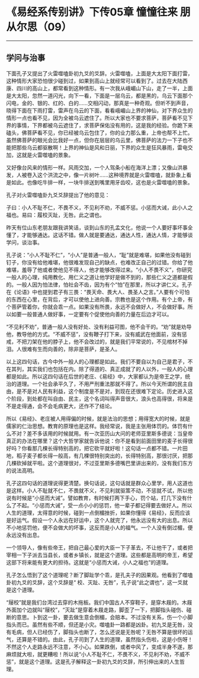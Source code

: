 # 《易经系传别讲》下传05章 憧憧往来 朋从尔思（09）

------

## 学问与治事

下面孔子又提出了火雷噬嗑卦初九爻的爻辞。火雷噬嗑，上面是大太阳下面打雷，这种情形大家恐怕很少碰到过，如果到高山上就经常可以看到了。过去在大陆西康、四川的高山上，都常看到这种情形。有一次我从峨嵋山下山，走了一半，上面是大太阳，忽然一道闪光，向下一看，下面是一层乌云，都是黑的，乌云下面那个闪电，金的、银的、红的、白的……交相闪动，那真是一种奇观。但听不到声音，晓得下面在下雨打雷，雷声在乌云的下面，看看峨嵋山上界的神仙，对下界众生的情形一点也看不见，因为全被乌云遮住了。所以大家也不要求菩萨，菩萨看不见下界的事情，下界都被乌云遮住了，求菩萨保佑没有用的，这是我的经验。你跪下来磕头，佛菩萨看不见，你已经被乌云包住了，你的业力那么重，上帝也帮不上忙。虽然佛菩萨的眼光会比我好一点，但你在层层的乌云里，佛菩萨的法力一下子也不能把那些乌云都驱散啊！上界的神仙是风和日丽，下界的众生是狂风暴雨，雷电交加，这就是火雷噬嗑的景象。

又好像台风来的情形一样。风雨交加，一个人驾条小船在海洋上漂；又像山洪暴发，人被卷入这个洪流之中，像一片树叶……这种境界就是火雷噬嗑，就卦象上看是如此。也像吃牛排一样，一块牛排送到嘴里用牙齿咬，这也是火雷噬嗑的景象。

孔子对火雷噬嗑卦九爻爻辞提出了他的意见：

子曰：小人不耻不仁，不畏不义，不见利不劝，不威不惩。小惩而大诫，此小人之福也。易曰：履校灭趾，无咎。此之谓也。

昨天有位山东老朋友跟我讲笑话，谈到山东的孔孟文化，他说一个人要好事坏事全懂了，才能够通达。这话不错。做人就是要通达，通达人性，通达人情，才能够谈学问，谈治事。

孔子说：“小人不耻不仁”，“小人”是普通一般人，“耻”就是难堪，如果他没有碰到钉子，你没有给他难堪，他很难发现自己的缺点，也难改正自己的过错。你给了他难堪，羞辱了他或者使他见不得人，他才能够改得过来。“小人不畏不义”，你研究一般人的心理，纯用教化、用仁义之道让他学好是做不到的，那些仁义之道都是假的。一般人因为怕法律，怕社会不齿，因为有个“怕”在那里，所以才讲仁义。孔子在《论语》中也提到君子有三畏：“畏天命、畏大人、畏圣人之言。”人要有个可怕的东西在心里，在背后，才可以使他上进向善。宗教也是这个作用。有个上帝，有个菩萨管着你，你就会乖一点。如果没有所畏，永远不会做好人，不会做好事。所以如要一般普通人做好事，一定要有个促使他向善的力量在后边才可以。

“不见利不劝”，普通一般人没有好处、没有利益可图，他不会干的。“劝”就是劝导他，教导他的方式。“不威不惩”，没有鞭子打下来，没有威武在他面前，没有惩戒，不把刀架在他的脖子上，他不会改过的，就是我们平常说的，不见棺材不掉泪。人很难有生而向善的，除非是菩萨，是圣人。

以上这四句话，古今中外一般人的心理都是如此。我们不要自以为自己是君子，不在其列，其实我们也包括在内。除了得道的、真正成就了的人以外，一般人的心理都是如此。所以这四句话在后世的老庄、《易经》中，大家都认为是帝王之学，统治的道理。一个社会承平久了，不用严刑重法那就不得了。所以今天所谓的民主自由，是不是对人民有利益，这个制度是不是对，到现在还很难下定论。历史进入这个阶段，到处都在叫自由、民主，这个名词叫得声音很大，浪头也高得很，将来是不是走得通，会不会毛病更大，还作不了结论。

所以《易经》、老庄被人用得偏的时候，就是法治的思想；用得宽大的时候，就是儒家的仁治思想。教育的原理也是这样。我经常说，我是主张用体罚的。体罚有什么不对？差不多该用的时候就用。有一次亚历山大问的老师亚里斯多德说：当皇帝真正的办法在哪里？这个大哲学家就告诉他说：你不是看到前面田里的麦子长得很好吗？你看那几棵长得特别高的，把它砍平就好啦！这句话一点都不错。一片田地，稻子麦子都长得一般高，有几棵很特别突出的，长得特别高，那很讨厌，把那几棵砍掉就平啦。这个道理很对，不过亚里斯多德嘴巴里讲出来的，没有我们东方的说法高明。

孔子这四句话的道理说得更清楚。换句话说，这句话就是群众心里学，用人这道也是这样。小人不耻就不仁，不畏就不义，不见利就驱策不动，不惩就不试，所以他说有时候是“小惩而大诫”。譬如教育，有时候打两下手心，罚个站，打几下没有什么了不起。“小惩而大诫”，受一点小小的惩罚，他一辈子都记得要去做好人。所以人生的道理，太得意的时候，碰到一点倒楣挫折，如果你懂得《易经》，反而应该是好运气。假设一个人永远在好运中，这个人就完了，他永远没有大的出息。所以不小地惩罚他，便不会做大的坏事，这反而是小人的福气。一个人没有倒过楣，便永远没有出息。

一个领导人，像有些帝王，把自己最心爱的大臣一下子革去，不让他干了，或者把宰相一下子派去当县长，或者乡镇长，就是这个道理。这些都是高明的帝王，希望这部下将来能有更大的担待。这就是“小惩而大诫，小人之福也”的道理。

孔子怎么悟到了这个道理呢？断了脚趾学个乖，是孔夫子的因果观。他看到了噬嗑卦初九爻的爻辞，这个爻辞是“ 校、灭趾、无咎”，孔子说“此之谓也”，这一爻就是这个道理。

“屦校”就是我们台湾过去穿的木拖板。我们中国古人不穿鞋子，是穿木屐的。木屐外面加个边就叫“屦校”，“灭趾”是穿着木屐走路，脚歪了一下，把脚指头碰伤、碰断的意思。卜到这一卦，要去做生意会倒楣，会赔本。不过没有关系，伤一个小脚指头而已。虽然有些不顺，但还是小灾。噬嗑卦一路都是凶卦。初九爻是无咎，没有毛病，但人已经伤了，脚指头也断了，怎么还说是无咎呢？无咎不算是很坏的运气，还算是不错的。由此，孔子司到了人生的道理，虽然指头伤啦，这是小伤呀！不然这个人走路永远不注意，不小心。如果跌倒，或者中风了，变成半身不遂，那麻烦就大啦，就更糟啦！所以说“小人不耻不仁，不畏不义，不见利不劝，不威不惩”，就是这个道理。这是孔子解释这一卦初九爻的爻辞，所引伸出来的人生哲理。